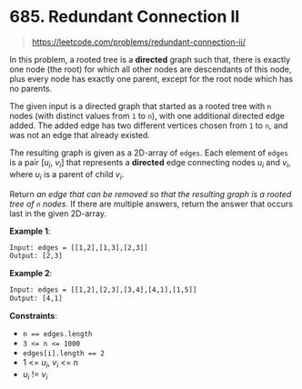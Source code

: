 # 685. Redundant Connection II

> <https://leetcode.com/problems/redundant-connection-ii/>

In this problem, a rooted tree is a **directed** graph such that, there is
exactly one node (the root) for which all other nodes are descendants of this
node, plus every node has exactly one parent, except for the root node which
has no parents.

The given input is a directed graph that started as a rooted tree with `n` nodes
(with distinct values from `1` to `n`), with one additional directed edge
added. The added edge has two different vertices chosen from `1` to `n`, and
was not an edge that already existed.

The resulting graph is given as a 2D-array of `edges`. Each element of `edges`
is a pair [$u_i$, $v_i$] that represents a **directed** edge connecting nodes
$u_i$ and $v_i$, where $u_i$ is a parent of child $v_i$.

Return *an edge that can be removed so that the resulting graph is a rooted
tree of `n` nodes*. If there are multiple answers, return the answer that
occurs last in the given 2D-array.

**Example 1**:

```txt
Input: edges = [[1,2],[1,3],[2,3]]
Output: [2,3]
```

**Example 2**:

```txt
Input: edges = [[1,2],[2,3],[3,4],[4,1],[1,5]]
Output: [4,1]
```

**Constraints**:

- `n == edges.length`
- `3 <= n <= 1000`
- `edges[i].length == 2`
- 1 <= $u_i$, $v_i$ <= n
- $u_i$ != $v_i$
